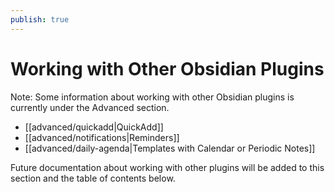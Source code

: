```yaml
---
publish: true
---
```


# Working with Other Obsidian Plugins

Note: Some information about working with other Obsidian plugins is currently under the Advanced section.

- [[advanced/quickadd|QuickAdd]]
- [[advanced/notifications|Reminders]]
- [[advanced/daily-agenda|Templates with Calendar or Periodic Notes]]

Future documentation about working with other plugins will be added to this section and the table of contents below.
